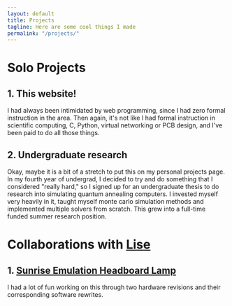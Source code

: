 ```yaml
---
layout: default
title: Projects
tagline: Here are some cool things I made
permalink: "/projects/"
---
```


# Solo Projects

## 1. This website!
I had always been intimidated by web programming, since I had zero formal
instruction in the area. Then again, it's not like I had formal instruction in
scientific computing, C, Python, virtual networking or PCB design, and I've
been paid to do all those things.

## 2. Undergraduate research
Okay, maybe it is a bit of a stretch to put this on my personal projects page.
In my fourth year of undergrad, I decided to try and do something that I
considered "really hard," so I signed up for an undergraduate thesis to do
research into simulating quantum annealing computers. I invested myself very
heavily in it, taught myself monte carlo simulation methods and implemented
multiple solvers from scratch. This grew into a full-time funded summer
research position.

# Collaborations with [Lise](http://www.lisesavard.com)

## 1. [Sunrise Emulation Headboard Lamp](http://www.lisesavard.com/wakeup/)
I had a lot of fun working on this through two hardware revisions and their
corresponding software rewrites.